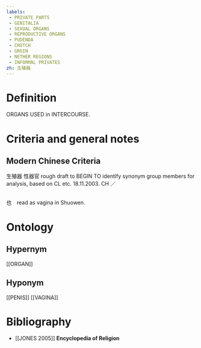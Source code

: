 ```yaml
---
labels: 
 - PRIVATE PARTS
 - GENITALIA
 - SEXUAL ORGANS
 - REPRODUCTIVE ORGANS
 - PUDENDA
 - CROTCH
 - GROIN
 - NETHER REGIONS
 - INFORMAL PRIVATES
zh: 生殖器
---
```


# Definition
ORGANS USED in INTERCOURSE.
# Criteria and general notes
## Modern Chinese Criteria
生殖器
性器官
rough draft to BEGIN TO identify synonym group members for analysis, based on CL etc. 18.11.2003. CH ／
## 
也　read as vagina in Shuowen.
# Ontology

## Hypernym
[[ORGAN]]
## Hyponym
[[PENIS]]
[[VAGINA]]
# Bibliography
- [[JONES 2005]]
**Encyclopedia of Religion** 
